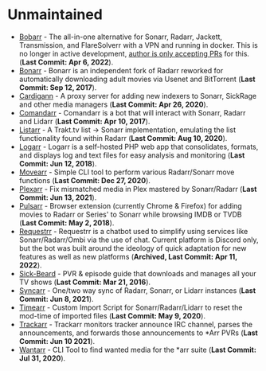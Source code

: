 # Unmaintained
- [Bobarr](https://github.com/iam4x/bobarr) - The all-in-one alternative for Sonarr, Radarr, Jackett, Transmission, and FlareSolverr with a VPN and running in docker. This is no longer in active development, [author is only accepting PRs](https://github.com/iam4x/bobarr/issues/224#issuecomment-1007031439) for this.  (**Last Commit: Apr 6, 2022**).
- [Bonarr](https://github.com/bonarr/Bonarr) - Bonarr is an independent fork of Radarr reworked for automatically downloading adult movies via Usenet and BitTorrent (**Last Commit: Sep 12, 2017**).
- [Cardigann](https://github.com/cardigann/cardigann) - A proxy server for adding new indexers to Sonarr, SickRage and other media managers (**Last Commit: Apr 26, 2020**).
- [Comandarr](https://github.com/Commandarr/Commandarr) - Comandarr is a bot that will interact with Sonarr, Radarr and Lidarr (**Last Commit: Apr 10, 2017**).
- [Listarr](https://github.com/christophercatt/listarr) - A Trakt.tv list -> Sonarr implementation, emulating the list functionality found within Radarr (**Last Commit: Aug 10, 2020**).
- [Logarr](https://github.com/Monitorr/logarr) - Logarr is a self-hosted PHP web app that consolidates, formats, and displays log and text files for easy analysis and monitoring (**Last Commit: Jun 12, 2018**).
- [Movearr](https://github.com/l3uddz/movearr) - Simple CLI tool to perform various Radarr/Sonarr move functions (**Last Commit:  Dec 27, 2020**).
- [Plexarr](https://github.com/l3uddz/plexarr) - Fix mismatched media in Plex mastered by Sonarr/Radarr (**Last Commit: Jun 13, 2021**).
- [Pulsarr](https://github.com/roboticsound/Pulsarr) - Browser extension (currently Chrome & Firefox) for adding movies to Radarr or Series' to Sonarr while browsing IMDB or TVDB (**Last Commit: May 2, 2018**).
- [Requestrr](https://github.com/darkalfx/requestrr) - Requestrr is a chatbot used to simplify using services like Sonarr/Radarr/Ombi via the use of chat. Current platform is Discord only, but the bot was built around the ideology of quick adaptation for new features as well as new platforms (**Archived, Last Commit: Apr 11, 2022**).
- [Sick-Beard](https://github.com/midgetspy/Sick-Beard) - PVR & episode guide that downloads and manages all your TV shows (**Last Commit: Mar 21, 2016**).
- [Syncarr](https://github.com/syncarr/syncarr) - One/two way sync of Radarr, Sonarr, or Lidarr instances (**Last Commit: Jun 8, 2021**).
- [Timearr](https://github.com/l3uddz/timearr) - Custom Import Script for Sonarr/Radarr/Lidarr to reset the mod-time of imported files (**Last Commit: May 9, 2020**).
- [Trackarr](https://gitlab.com/cloudb0x/trackarr) - Trackarr monitors tracker announce IRC channel, parses the announcements, and forwards those announcements to *Arr PVRs (**Last Commit: Jun 10 2021**).
- [Wantarr](https://github.com/l3uddz/wantarr) - CLI Tool to find wanted media for the *arr suite (**Last Commit: Jul 31, 2020**).
